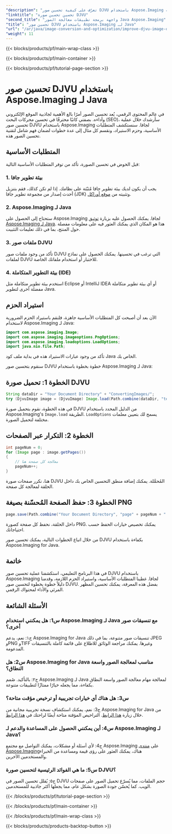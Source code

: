 ```yaml
---
"description": "تعرّف على كيفية تحسين صور DJVU باستخدام Aspose.Imaging لجافا. حسّن المظهر والأداء بسهولة."
"linktitle": "تحسين تحسين صورة DJVU"
"second_title": "واجهة برمجة تطبيقات معالجة الصور Java Aspose.Imaging"
"title": "تحسين صور DJVU باستخدام Aspose.Imaging لـ Java"
"url": "/ar/java/image-conversion-and-optimization/improve-djvu-image-optimization/"
"weight": 11
---
```


{{< blocks/products/pf/main-wrap-class >}}

{{< blocks/products/pf/main-container >}}

{{< blocks/products/pf/tutorial-page-section >}}

# تحسين صور DJVU باستخدام Aspose.Imaging لـ Java

في عالم المحتوى الرقمي، يُعد تحسين الصور أمرًا بالغ الأهمية لجاذبية الموقع الإلكتروني وأداءه. بصفتي كاتبًا محترفًا في تحسين محركات البحث (SEO)، سأرشدك خلال عملية تحسين صور DJVU باستخدام Aspose.Imaging لجافا. سنستكشف المتطلبات الأساسية، وحزم الاستيراد، ونقسم كل مثال إلى عدة خطوات لضمان فهم شامل لتقنية تحسين الصور هذه.

## المتطلبات الأساسية

قبل الخوض في تحسين الصورة، تأكد من توفر المتطلبات الأساسية التالية:

### 1. بيئة تطوير جافا

يجب أن يكون لديك بيئة تطوير جافا مُثبّتة على نظامك. إذا لم تكن كذلك، فقم بتنزيل أحدث إصدار من مجموعة تطوير جافا (JDK) وتثبيته من [موقع أوراكل](https://www.oracle.com/java/technologies/javase-downloads).

### 2. Aspose.Imaging لـ Java

ستحتاج إلى الحصول على Aspose.Imaging لجافا. يمكنك الحصول عليه بزيارة [توثيق Aspose.Imaging لـ Java](https://reference.aspose.com/imaging/java/). هذا هو المكان الذي يمكنك العثور فيه على معلومات مفصلة حول المنتج، بما في ذلك تعليمات التثبيت.

### 3. ملفات صور DJVU

تأكد من وجود ملفات صور DJVU التي ترغب في تحسينها. يمكنك الحصول على نماذج لملفات DJVU للاختبار أو استخدام ملفاتك الخاصة.

### 4. بيئة التطوير المتكاملة (IDE)

استخدم بيئة تطوير متكاملة مثل Eclipse أو IntelliJ IDEA أو أي بيئة تطوير متكاملة مفضلة أخرى لتطوير Java.

## استيراد الحزم

الآن بعد أن أصبحت كل المتطلبات الأساسية جاهزة، فلنقم باستيراد الحزم الضرورية لاستخدام Aspose.Imaging لـ Java:

```java
import com.aspose.imaging.Image;
import com.aspose.imaging.imageoptions.PngOptions;
import com.aspose.imaging.loadoptions.LoadOptions;
import java.nio.file.Path;
```

تأكد من وجود عبارات الاستيراد هذه في بداية ملف كود Java الخاص بك.

سنقوم بتحسين صور DJVU خطوة بخطوة باستخدام Aspose.Imaging لـ Java:

## الخطوة 1: تحميل صورة DJVU

```java
String dataDir = "Your Document Directory" + "ConvertingImages/";
try (DjvuImage image = (DjvuImage) Image.load(Path.combine(dataDir, "test.djvu"), new LoadOptions() {{ setBufferSizeHint(50); }}))
```

في هذه الخطوة، نقوم بتحميل صورة DJVU من الدليل المحدد باستخدام Aspose.Imaging's `Image.load` الطريقة. `LoadOptions` يسمح لك بتعيين معلمات مختلفة لتحميل الصورة.

## الخطوة 2: التكرار عبر الصفحات

```java
int pageNum = 0;
for (Image page : image.getPages())
{
    // معالجة كل صفحة هنا
    pageNum++;
}
```

هنا، نكرر صفحات صورة DJVU المُحمَّلة. يمكنك إضافة منطق التحسين الخاص بك داخل الحلقة لمعالجة كل صفحة.

## الخطوة 3: حفظ الصفحة المُحسّنة بصيغة PNG

```java
page.save(Path.combine("Your Document Directory", "page" + pageNum + ".png"), new PngOptions());
```

داخل الحلقة، نحفظ كل صفحة كصورة PNG. يمكنك تخصيص خيارات الحفظ حسب احتياجاتك.

من خلال اتباع الخطوات التالية، يمكنك تحسين صور DJVU بكفاءة باستخدام Aspose.Imaging for Java.

## خاتمة

في هذا البرنامج التعليمي، استكشفنا عملية تحسين صور DJVU باستخدام Aspose.Imaging لجافا. غطينا المتطلبات الأساسية، واستيراد الحزم اللازمة، وقدمنا دليلاً خطوة بخطوة لتحسين صور DJVU. بفضل هذه المعرفة، يمكنك تحسين المظهر المرئي والأداء لمحتواك الرقمي.

## الأسئلة الشائعة

### س1: هل يمكنني استخدام Aspose.Imaging لـ Java مع تنسيقات صور أخرى؟

ج١: نعم، يدعم Aspose.Imaging for Java تنسيقات صور متنوعة، بما في ذلك JPEG وPNG وTIFF وغيرها. يمكنك مراجعة الوثائق للاطلاع على قائمة كاملة بالتنسيقات المدعومة.

### س2: هل Aspose.Imaging for Java مناسب لمعالجة الصور واسعة النطاق؟

ج٢: بالتأكيد. صُمم Aspose.Imaging لـ Java لمعالجة مهام معالجة الصور واسعة النطاق بكفاءة، مما يجعله خيارًا ممتازًا لتطبيقات متنوعة.

### س3: هل هناك أي خيارات تجريبية أو ترخيص مؤقت متاحة؟

ج3: نعم، يمكنك استكشاف نسخة تجريبية مجانية من Aspose.Imaging for Java من خلال زيارة [هذا الرابط](https://releases.aspose.com/). التراخيص المؤقتة متاحة أيضًا لراحتك في [هذا الرابط](https://purchase.aspose.com/temporary-license/).

### س4: أين يمكنني الحصول على المساعدة والدعم لـ Aspose.Imaging لـ Java؟

ج4: لأي أسئلة أو مشكلات، يمكنك التواصل مع مجتمع Aspose.Imaging على [منتدى Aspose.Imaging](https://forum.aspose.com/)هناك، يمكنك العثور على رؤى قيمة ومساعدة من الخبراء والمستخدمين الآخرين.

### س5: ما هي الفوائد الرئيسية لتحسين صورة DJVU؟

ج٥: يُقلل تحسين الصور في DJVU حجم الملفات، مما يُسرّع تحميل الصور على صفحات الويب. كما يُحسّن جودة الصورة بشكل عام، مما يجعلها أكثر جاذبية للمستخدمين.

{{< /blocks/products/pf/tutorial-page-section >}}

{{< /blocks/products/pf/main-container >}}

{{< /blocks/products/pf/main-wrap-class >}}

{{< blocks/products/products-backtop-button >}}